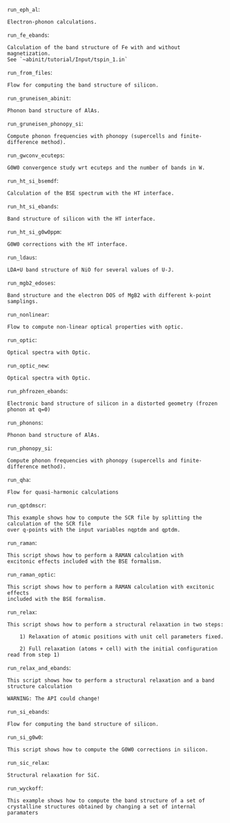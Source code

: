 ``run_eph_al``:

    Electron-phonon calculations.

``run_fe_ebands``:

    Calculation of the band structure of Fe with and without magnetization.
    See `~abinit/tutorial/Input/tspin_1.in`

``run_from_files``:

    Flow for computing the band structure of silicon.

``run_gruneisen_abinit``:

    Phonon band structure of AlAs.

``run_gruneisen_phonopy_si``:

    Compute phonon frequencies with phonopy (supercells and finite-difference method).

``run_gwconv_ecuteps``:

    G0W0 convergence study wrt ecuteps and the number of bands in W.

``run_ht_si_bsemdf``:

    Calculation of the BSE spectrum with the HT interface.

``run_ht_si_ebands``:

    Band structure of silicon with the HT interface.

``run_ht_si_g0w0ppm``:

    G0W0 corrections with the HT interface.

``run_ldaus``:

    LDA+U band structure of NiO for several values of U-J.

``run_mgb2_edoses``:

    Band structure and the electron DOS of MgB2 with different k-point samplings.

``run_nonlinear``:

    Flow to compute non-linear optical properties with optic.

``run_optic``:

    Optical spectra with Optic.

``run_optic_new``:

    Optical spectra with Optic.

``run_phfrozen_ebands``:

    Electronic band structure of silicon in a distorted geometry (frozen phonon at q=0)

``run_phonons``:

    Phonon band structure of AlAs.

``run_phonopy_si``:

    Compute phonon frequencies with phonopy (supercells and finite-difference method).

``run_qha``:

    Flow for quasi-harmonic calculations

``run_qptdmscr``:

    This example shows how to compute the SCR file by splitting the calculation of the SCR file
    over q-points with the input variables nqptdm and qptdm.

``run_raman``:

    This script shows how to perform a RAMAN calculation with
    excitonic effects included with the BSE formalism.

``run_raman_optic``:

    This script shows how to perform a RAMAN calculation with excitonic effects
    included with the BSE formalism.

``run_relax``:

    This script shows how to perform a structural relaxation in two steps:
    
        1) Relaxation of atomic positions with unit cell parameters fixed.
    
        2) Full relaxation (atoms + cell) with the initial configuration read from step 1)

``run_relax_and_ebands``:

    This script shows how to perform a structural relaxation and a band structure calculation
    
    WARNING: The API could change!

``run_si_ebands``:

    Flow for computing the band structure of silicon.

``run_si_g0w0``:

    This script shows how to compute the G0W0 corrections in silicon.

``run_sic_relax``:

    Structural relaxation for SiC.

``run_wyckoff``:

    This example shows how to compute the band structure of a set of
    crystalline structures obtained by changing a set of internal paramaters

